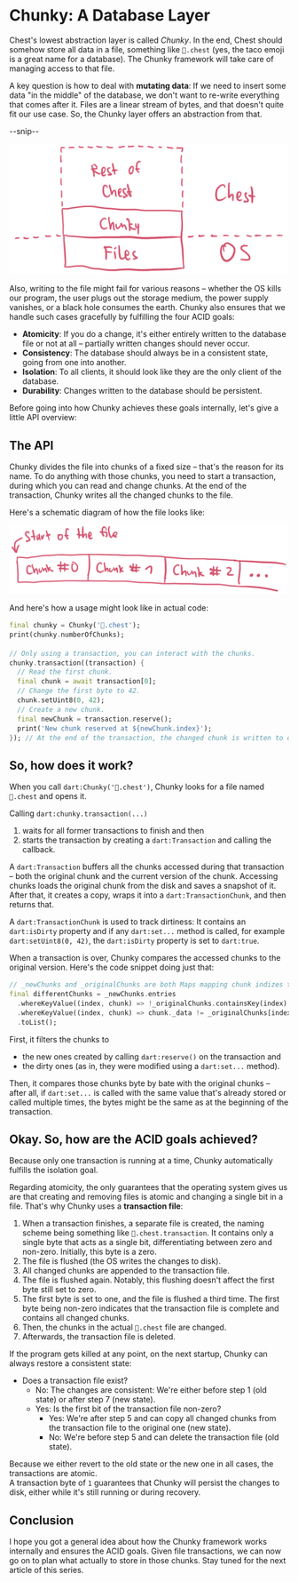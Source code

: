 # Chunky: A Database Layer

Chest's lowest abstraction layer is called *Chunky*.
In the end, Chest should somehow store all data in a file, something like `🌮.chest` (yes, the taco emoji is a great name for a database). The Chunky framework will take care of managing access to that file.

A key question is how to deal with **mutating data**:
If we need to insert some data "in the middle" of the database, we don't want to re-write everything that comes after it.
Files are a linear stream of bytes, and that doesn't quite fit our use case. So, the Chunky layer offers an abstraction from that.

--snip--

![Chest abstracts files](files/chest-chunky-layers.png)

Also, writing to the file might fail for various reasons – whether the OS kills our program, the user plugs out the storage medium, the power supply vanishes, or a black hole consumes the earth. Chunky also ensures that we handle such cases gracefully by fulfilling the four ACID goals:

- **Atomicity**: If you do a change, it's either entirely written to the database file or not at all – partially written changes should never occur.
- **Consistency**: The database should always be in a consistent state, going from one into another.
- **Isolation**: To all clients, it should look like they are the only client of the database.
- **Durability**: Changes written to the database should be persistent.

Before going into how Chunky achieves these goals internally, let's give a little API overview:

## The API

Chunky divides the file into chunks of a fixed size – that's the reason for its name.
To do anything with those chunks, you need to start a transaction, during which you can read and change chunks.
At the end of the transaction, Chunky writes all the changed chunks to the file.

Here's a schematic diagram of how the file looks like:

![Chunks are placed in the file one after another](files/chest-chunky-chunks.png)

And here's how a usage might look like in actual code:

```dart
final chunky = Chunky('🌮.chest');
print(chunky.numberOfChunks);

// Only using a transaction, you can interact with the chunks.
chunky.transaction((transaction) {
  // Read the first chunk.
  final chunk = await transaction[0];
  // Change the first byte to 42.
  chunk.setUint8(0, 42);
  // Create a new chunk.
  final newChunk = transaction.reserve();
  print('New chunk reserved at ${newChunk.index}');
}); // At the end of the transaction, the changed chunk is written to disk.
```

## So, how does it work?

When you call `dart:Chunky('🌮.chest')`, Chunky looks for a file named `🌮.chest` and opens it.

Calling `dart:chunky.transaction(...)`

1. waits for all former transactions to finish and then
2. starts the transaction by creating a `dart:Transaction` and calling the callback.

A `dart:Transaction` buffers all the chunks accessed during that transaction – both the original chunk and the current version of the chunk.
Accessing chunks loads the original chunk from the disk and saves a snapshot of it.
After that, it creates a copy, wraps it into a `dart:TransactionChunk`, and then returns that.

A `dart:TransactionChunk` is used to track dirtiness: It contains an `dart:isDirty` property and if any `dart:set...` method is called, for example `dart:setUint8(0, 42)`, the `dart:isDirty` property is set to `dart:true`.

When a transaction is over, Chunky compares the accessed chunks to the original version.
Here's the code snippet doing just that:

```dart
// _newChunks and _originalChunks are both Maps mapping chunk indizes to chunks.
final differentChunks = _newChunks.entries
  .whereKeyValue((index, chunk) => !_originalChunks.containsKey(index) || chunk.isDirty)
  .whereKeyValue((index, chunk) => chunk._data != _originalChunks[index])
  .toList();
```

First, it filters the chunks to

- the new ones created by calling `dart:reserve()` on the transaction and
- the dirty ones (as in, they were modified using a `dart:set...` method).

Then, it compares those chunks byte by bate with the original chunks – after all, if `dart:set...` is called with the same value that's already stored or called multiple times, the bytes might be the same as at the beginning of the transaction.

## Okay. So, how are the ACID goals achieved?

Because only one transaction is running at a time, Chunky automatically fulfills the isolation goal.

Regarding atomicity, the only guarantees that the operating system gives us are that creating and removing files is atomic and changing a single bit in a file.
That's why Chunky uses a **transaction file**:

1. When a transaction finishes, a separate file is created, the naming scheme being something like `🌮.chest.transaction`. It contains only a single byte that acts as a single bit, differentiating between zero and non-zero. Initially, this byte is a zero.
2. The file is flushed (the OS writes the changes to disk).
3. All changed chunks are appended to the transaction file.
4. The file is flushed again. Notably, this flushing doesn't affect the first byte still set to zero.
5. The first byte is set to one, and the file is flushed a third time. The first byte being non-zero indicates that the transaction file is complete and contains all changed chunks.
6. Then, the chunks in the actual `🌮.chest` file are changed.
7. Afterwards, the transaction file is deleted.

If the program gets killed at any point, on the next startup, Chunky can always restore a consistent state:

- Does a transaction file exist?
  - No: The changes are consistent: We're either before step 1 (old state) or after step 7 (new state).
  - Yes: Is the first bit of the transaction file non-zero?
    - Yes: We're after step 5 and can copy all changed chunks from the transaction file to the original one (new state).
    - No: We're before step 5 and can delete the transaction file (old state).

Because we either revert to the old state or the new one in all cases, the transactions are atomic.  
A transaction byte of `1` guarantees that Chunky will persist the changes to disk, either while it's still running or during recovery.

## Conclusion

I hope you got a general idea about how the Chunky framework works internally and ensures the ACID goals.
Given file transactions, we can now go on to plan what actually to store in those chunks.
Stay tuned for the next article of this series.
